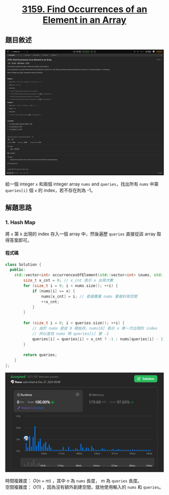# <center> [3159. Find Occurrences of an Element in an Array](https://leetcode.com/problems/find-occurrences-of-an-element-in-an-array/description/) </center>

## 題目敘述

[![](https://raw.githubusercontent.com/reese60525/ForPicGo/main/Pictures/20241227085002385.png)](https://raw.githubusercontent.com/reese60525/ForPicGo/main/Pictures/20241227085002385.png)

給一個 integer `x` 和兩個 integer array `nums` and `queries`，找出所有 `nums` 中第 `queries[i]` 個 `x` 的 index，若不存在則為 -1。

## 解題思路

### 1. Hash Map

將 `x` 第 `k` 出現的 index 存入一個 array 中，然後遍歷 `queries` 直接從該 array 取得答案即可。  

#### 程式碼

```cpp {.line-numbers}
class Solution {
  public:
    std::vector<int> occurrencesOfElement(std::vector<int> &nums, std::vector<int> &queries, int x) {
        size_t x_cnt = 0; // x_cnt 表示 x 出現次數
        for (size_t i = 0; i < nums.size(); ++i) {
            if (nums[i] == x) {
                nums[x_cnt] = i; // 直接覆蓋 nums 重複利用空間
                ++x_cnt;
            }
        }

        for (size_t i = 0; i < queries.size(); ++i) {
            // 由於 nums 是從 0 開始存，nums[0] 表示 x 第一次出現的 index
            // 所以查找 nums 時 queries[i] 要 -1
            queries[i] = queries[i] > x_cnt ? -1 : nums[queries[i] - 1];
        }

        return queries;
    }
};
```

[![](https://raw.githubusercontent.com/reese60525/ForPicGo/main/Pictures/20241227090241006.png)](https://raw.githubusercontent.com/reese60525/ForPicGo/main/Pictures/20241227090241006.png)

時間複雜度： $O(n + m)$ ，其中 $n$ 為 `nums` 長度， $m$ 為 `queries` 長度。  
空間複雜度： $O(1)$ ，因為沒有額外創建空間，就地使用輸入的 `nums` 和 `queries`。
